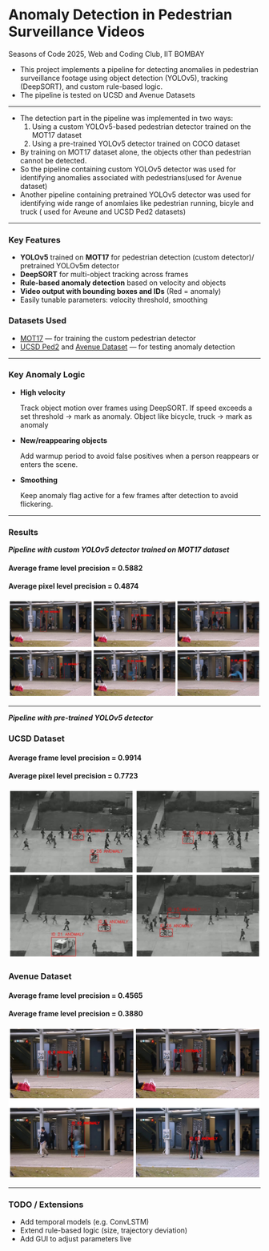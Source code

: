 # Anomaly Detection in Pedestrian Surveillance Videos
Seasons of Code 2025, Web and Coding Club, IIT BOMBAY


* This project implements a pipeline for detecting anomalies in pedestrian surveillance footage using object detection (YOLOv5), tracking (DeepSORT), and custom rule-based logic.
* The pipeline is tested on UCSD and Avenue Datasets
---
* The detection part in the pipeline was implemented in two ways:
  1. Using a custom YOLOv5-based pedestrian detector trained on the MOT17 dataset
  2. Using a pre-trained YOLOv5 detector trained on COCO dataset
* By training on MOT17 dataset alone, the objects other than pedestrian cannot be detected.
* So the pipeline containing custom YOLOv5 detector was used for identifying anomalies associated with pedestrians(used for Avenue dataset)
* Another pipeline containing pretrained YOLOv5 detector was used for identifying wide range of anomlaies like pedestrian running, bicyle and truck ( used for Aveune and UCSD Ped2  datasets)
---

### Key Features

* **YOLOv5** trained on **MOT17** for pedestrian detection (custom detector)/ pretrained YOLOv5m detector
* **DeepSORT** for multi-object tracking across frames
* **Rule-based anomaly detection** based on velocity and objects
* **Video output with bounding boxes and IDs** (Red = anomaly)
* Easily tunable parameters: velocity threshold, smoothing


### Datasets Used

* [MOT17](https://motchallenge.net/data/MOT17/) — for training the custom pedestrian detector
* [UCSD Ped2](http://www.svcl.ucsd.edu/projects/anomaly/dataset.htm) and [Avenue Dataset](http://www.cse.cuhk.edu.hk/leojia/projects/detectabnormal/dataset.html) — for testing anomaly detection

---

### Key Anomaly Logic

* **High velocity**
  
  Track object motion over frames using DeepSORT. If speed exceeds a set threshold → mark as anomaly.
  Object like bicycle, truck → mark as anomaly 

* **New/reappearing objects**
  
  Add warmup period to avoid false positives when a person reappears or enters the scene.

* **Smoothing**
  
  Keep anomaly flag active for a few frames after detection to avoid flickering.

---

### Results
***Pipeline with custom YOLOv5 detector trained on MOT17 dataset***

  #### Average frame level precision = 0.5882
  #### Average pixel level precision = 0.4874
![Results](result_custom_detector.png)

---

***Pipeline with pre-trained YOLOv5 detector***

  ### UCSD Dataset
  #### Average frame level precision = 0.9914
  #### Average pixel level precision = 0.7723
![Results](result_pretrained_detector_ucsd.png)

 ### Avenue Dataset
  #### Average frame level precision = 0.4565
  #### Average frame level precision = 0.3880
![Results](result_pretrained_detector_Avenue.png)

---

### TODO / Extensions

* Add temporal models (e.g. ConvLSTM)
* Extend rule-based logic (size, trajectory deviation)
* Add GUI to adjust parameters live


